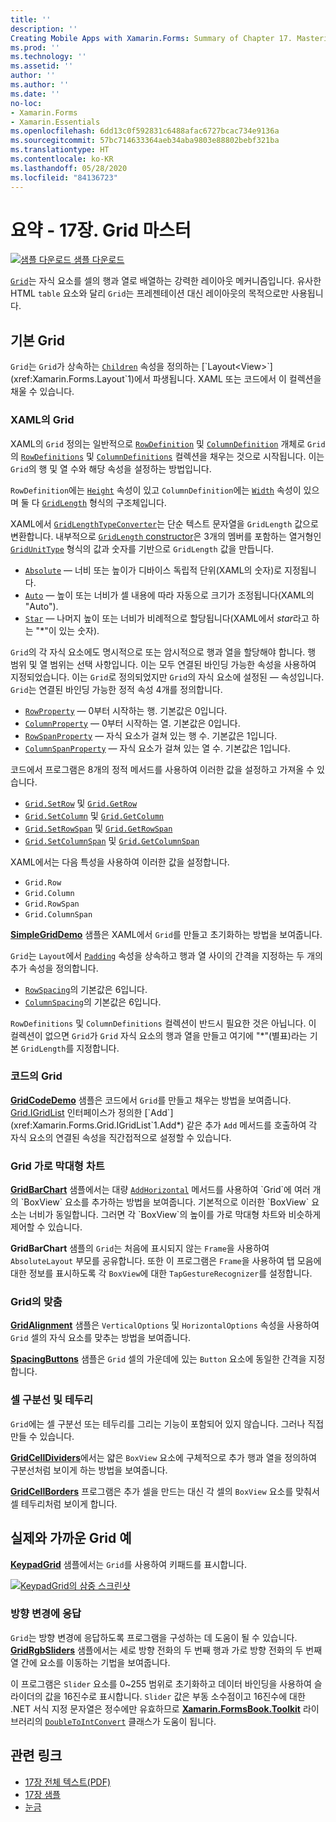 ```yaml
---
title: ''
description: ''
Creating Mobile Apps with Xamarin.Forms: Summary of Chapter 17. Mastering the Grid''
ms.prod: ''
ms.technology: ''
ms.assetid: ''
author: ''
ms.author: ''
ms.date: ''
no-loc:
- Xamarin.Forms
- Xamarin.Essentials
ms.openlocfilehash: 6dd13c0f592831c6488afac6727bcac734e9136a
ms.sourcegitcommit: 57bc714633364aeb34aba9803e88802bebf321ba
ms.translationtype: HT
ms.contentlocale: ko-KR
ms.lasthandoff: 05/28/2020
ms.locfileid: "84136723"
---
```

# <a name="summary-of-chapter-17-mastering-the-grid"></a>요약 - 17장. Grid 마스터

[![샘플 다운로드](~/media/shared/download.png) 샘플 다운로드](https://github.com/xamarin/xamarin-forms-book-samples/tree/master/Chapter17)

[`Grid`](xref:Xamarin.Forms.Grid)는 자식 요소를 셀의 행과 열로 배열하는 강력한 레이아웃 메커니즘입니다. 유사한 HTML `table` 요소와 달리 `Grid`는 프레젠테이션 대신 레이아웃의 목적으로만 사용됩니다.

## <a name="the-basic-grid"></a>기본 Grid

`Grid`는 `Grid`가 상속하는 [`Children`](xref:Xamarin.Forms.Layout`1.Children) 속성을 정의하는 [`Layout<View>`](xref:Xamarin.Forms.Layout`1)에서 파생됩니다. XAML 또는 코드에서 이 컬렉션을 채울 수 있습니다.

### <a name="the-grid-in-xaml"></a>XAML의 Grid

XAML의 `Grid` 정의는 일반적으로 [`RowDefinition`](xref:Xamarin.Forms.RowDefinition) 및 [`ColumnDefinition`](xref:Xamarin.Forms.ColumnDefinition) 개체로 `Grid`의 [`RowDefinitions`](xref:Xamarin.Forms.Grid.RowDefinitions) 및 [`ColumnDefinitions`](xref:Xamarin.Forms.Grid.ColumnDefinitions) 컬렉션을 채우는 것으로 시작됩니다. 이는 `Grid`의 행 및 열 수와 해당 속성을 설정하는 방법입니다.

`RowDefinition`에는 [`Height`](xref:Xamarin.Forms.RowDefinition.Height) 속성이 있고 `ColumnDefinition`에는 [`Width`](xref:Xamarin.Forms.ColumnDefinition.Width) 속성이 있으며 둘 다 [`GridLength`](xref:Xamarin.Forms.GridLength) 형식의 구조체입니다.

XAML에서 [`GridLengthTypeConverter`](xref:Xamarin.Forms.GridLengthTypeConverter)는 단순 텍스트 문자열을 `GridLength` 값으로 변환합니다. 내부적으로 [`GridLength` constructor](xref:Xamarin.Forms.GridLength.%23ctor(System.Double,Xamarin.Forms.GridUnitType))은 3개의 멤버를 포함하는 열거형인 [`GridUnitType`](xref:Xamarin.Forms.GridUnitType) 형식의 값과 숫자를 기반으로 `GridLength` 값을 만듭니다.

- [`Absolute`](xref:Xamarin.Forms.GridUnitType.Absolute) &mdash; 너비 또는 높이가 디바이스 독립적 단위(XAML의 숫자)로 지정됩니다.
- [`Auto`](xref:Xamarin.Forms.GridUnitType.Auto) &mdash; 높이 또는 너비가 셀 내용에 따라 자동으로 크기가 조정됩니다(XAML의 "Auto").
- [`Star`](xref:Xamarin.Forms.GridUnitType.Star) &mdash; 나머지 높이 또는 너비가 비례적으로 할당됩니다(XAML에서 *star*라고 하는 "\*"이 있는 숫자).

`Grid`의 각 자식 요소에도 명시적으로 또는 암시적으로 행과 열을 할당해야 합니다. 행 범위 및 열 범위는 선택 사항입니다. 이는 모두 연결된 바인딩 가능한 속성을 사용하여 지정되었습니다. 이는 `Grid`로 정의되었지만 `Grid`의 자식 요소에 설정된 &mdash; 속성입니다. `Grid`는 연결된 바인딩 가능한 정적 속성 4개를 정의합니다.

- [`RowProperty`](xref:Xamarin.Forms.Grid.RowProperty) &mdash; 0부터 시작하는 행. 기본값은 0입니다.
- [`ColumnProperty`](xref:Xamarin.Forms.Grid.ColumnProperty) &mdash; 0부터 시작하는 열. 기본값은 0입니다.
- [`RowSpanProperty`](xref:Xamarin.Forms.Grid.RowSpanProperty) &mdash; 자식 요소가 걸쳐 있는 행 수. 기본값은 1입니다.
- [`ColumnSpanProperty`](xref:Xamarin.Forms.Grid.ColumnSpanProperty) &mdash; 자식 요소가 걸쳐 있는 열 수. 기본값은 1입니다.

코드에서 프로그램은 8개의 정적 메서드를 사용하여 이러한 값을 설정하고 가져올 수 있습니다.

- [`Grid.SetRow`](xref:Xamarin.Forms.Grid.SetRow(Xamarin.Forms.BindableObject,System.Int32)) 및 [`Grid.GetRow`](xref:Xamarin.Forms.Grid.GetRow(Xamarin.Forms.BindableObject))
- [`Grid.SetColumn`](xref:Xamarin.Forms.Grid.SetColumn(Xamarin.Forms.BindableObject,System.Int32)) 및 [`Grid.GetColumn`](xref:Xamarin.Forms.Grid.GetColumn(Xamarin.Forms.BindableObject))
- [`Grid.SetRowSpan`](xref:Xamarin.Forms.Grid.SetRowSpan(Xamarin.Forms.BindableObject,System.Int32)) 및 [`Grid.GetRowSpan`](xref:Xamarin.Forms.Grid.GetRowSpan(Xamarin.Forms.BindableObject))
- [`Grid.SetColumnSpan`](xref:Xamarin.Forms.Grid.SetColumnSpan(Xamarin.Forms.BindableObject,System.Int32)) 및 [`Grid.GetColumnSpan`](xref:Xamarin.Forms.Grid.GetColumnSpan(Xamarin.Forms.BindableObject))

XAML에서는 다음 특성을 사용하여 이러한 값을 설정합니다.

- `Grid.Row`
- `Grid.Column`
- `Grid.RowSpan`
- `Grid.ColumnSpan`

[**SimpleGridDemo**](https://github.com/xamarin/xamarin-forms-book-samples/tree/master/Chapter17/SimpleGridDemo) 샘플은 XAML에서 `Grid`를 만들고 초기화하는 방법을 보여줍니다.

`Grid`는 `Layout`에서 [`Padding`](xref:Xamarin.Forms.Layout.Padding) 속성을 상속하고 행과 열 사이의 간격을 지정하는 두 개의 추가 속성을 정의합니다.

- [`RowSpacing`](xref:Xamarin.Forms.Grid.RowSpacing)의 기본값은 6입니다.
- [`ColumnSpacing`](xref:Xamarin.Forms.Grid.ColumnSpacing)의 기본값은 6입니다.

`RowDefinitions` 및 `ColumnDefinitions` 컬렉션이 반드시 필요한 것은 아닙니다. 이 컬렉션이 없으면 `Grid`가 `Grid` 자식 요소의 행과 열을 만들고 여기에 "\*"(별표)라는 기본 `GridLength`를 지정합니다.

### <a name="the-grid-in-code"></a>코드의 Grid

[**GridCodeDemo**](https://github.com/xamarin/xamarin-forms-book-samples/tree/master/Chapter17/GridCodeDemo) 샘플은 코드에서 `Grid`를 만들고 채우는 방법을 보여줍니다. [Grid.IGridList<T>](xref:Xamarin.Forms.Grid.IGridList`1) 인터페이스가 정의한 [`Add`](xref:Xamarin.Forms.Grid.IGridList`1.Add*) 같은 추가 `Add` 메서드를 호출하여 각 자식 요소의 연결된 속성을 직간접적으로 설정할 수 있습니다.

### <a name="the-grid-bar-chart"></a>Grid 가로 막대형 차트

[**GridBarChart**](https://github.com/xamarin/xamarin-forms-book-samples/tree/master/Chapter17/GridBarChart) 샘플에서는 대량 [`AddHorizontal`](xref:Xamarin.Forms.Grid.IGridList`1.AddHorizontal*) 메서드를 사용하여 `Grid`에 여러 개의 `BoxView` 요소를 추가하는 방법을 보여줍니다. 기본적으로 이러한 `BoxView` 요소는 너비가 동일합니다. 그러면 각 `BoxView`의 높이를 가로 막대형 차트와 비슷하게 제어할 수 있습니다.

**GridBarChart** 샘플의 `Grid`는 처음에 표시되지 않는 `Frame`을 사용하여 `AbsoluteLayout` 부모를 공유합니다. 또한 이 프로그램은 `Frame`을 사용하여 탭 모음에 대한 정보를 표시하도록 각 `BoxView`에 대한 `TapGestureRecognizer`를 설정합니다.

### <a name="alignment-in-the-grid"></a>Grid의 맞춤

[**GridAlignment**](https://github.com/xamarin/xamarin-forms-book-samples/tree/master/Chapter17/GridAlignment) 샘플은 `VerticalOptions` 및 `HorizontalOptions` 속성을 사용하여 `Grid` 셀의 자식 요소를 맞추는 방법을 보여줍니다.

[**SpacingButtons**](https://github.com/xamarin/xamarin-forms-book-samples/tree/master/Chapter17/SpacingButtons) 샘플은 `Grid` 셀의 가운데에 있는 `Button` 요소에 동일한 간격을 지정합니다.

### <a name="cell-dividers-and-borders"></a>셀 구분선 및 테두리

`Grid`에는 셀 구분선 또는 테두리를 그리는 기능이 포함되어 있지 않습니다. 그러나 직접 만들 수 있습니다.

[**GridCellDividers**](https://github.com/xamarin/xamarin-forms-book-samples/tree/master/Chapter17/GridCellDividers)에서는 얇은 `BoxView` 요소에 구체적으로 추가 행과 열을 정의하여 구분선처럼 보이게 하는 방법을 보여줍니다.

[**GridCellBorders**](https://github.com/xamarin/xamarin-forms-book-samples/tree/master/Chapter17/GridCellBorders) 프로그램은 추가 셀을 만드는 대신 각 셀의 `BoxView` 요소를 맞춰서 셀 테두리처럼 보이게 합니다.

## <a name="almost-real-life-grid-examples"></a>실제와 가까운 Grid 예

[**KeypadGrid**](https://github.com/xamarin/xamarin-forms-book-samples/tree/master/Chapter17/KeypadGrid) 샘플에서는 `Grid`를 사용하여 키패드를 표시합니다.

[![KeypadGrid의 삼중 스크린샷](images/ch17fg12-small.png "키패드 그리드")](images/ch17fg12-large.png#lightbox "키패드 그리드")

### <a name="responding-to-orientation-changes"></a>방향 변경에 응답

`Grid`는 방향 변경에 응답하도록 프로그램을 구성하는 데 도움이 될 수 있습니다. [**GridRgbSliders**](https://github.com/xamarin/xamarin-forms-book-samples/tree/master/Chapter17/GridRgbSliders) 샘플에서는 세로 방향 전화의 두 번째 행과 가로 방향 전화의 두 번째 열 간에 요소를 이동하는 기법을 보여줍니다.

이 프로그램은 `Slider` 요소를 0~255 범위로 초기화하고 데이터 바인딩을 사용하여 슬라이더의 값을 16진수로 표시합니다. `Slider` 값은 부동 소수점이고 16진수에 대한 .NET 서식 지정 문자열은 정수에만 유효하므로 [**Xamarin.FormsBook.Toolkit**](https://github.com/xamarin/xamarin-forms-book-samples/tree/master/Libraries/Xamarin.FormsBook.Toolkit) 라이브러리의 [`DoubleToIntConvert`](https://github.com/xamarin/xamarin-forms-book-samples/blob/master/Libraries/Xamarin.FormsBook.Toolkit/Xamarin.FormsBook.Toolkit/DoubleToIntConverter.cs) 클래스가 도움이 됩니다.

## <a name="related-links"></a>관련 링크

- [17장 전체 텍스트(PDF)](https://download.xamarin.com/developer/xamarin-forms-book/XamarinFormsBook-Ch17-Apr2016.pdf)
- [17장 샘플](https://github.com/xamarin/xamarin-forms-book-samples/tree/master/Chapter17)
- [눈금](~/xamarin-forms/user-interface/layouts/grid.md)
